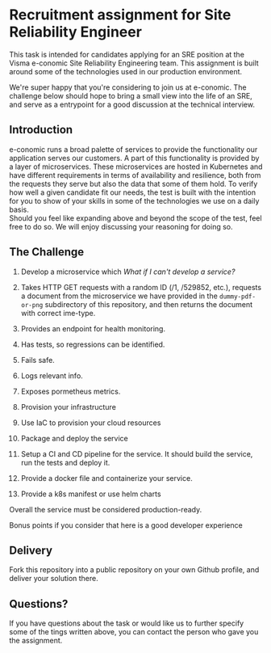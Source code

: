 # Recruitment assignment for Site Reliability Engineer

This task is intended for candidates applying for an SRE position at the Visma 
e-conomic Site Reliability Engineering team. This assignment is built around some of the 
technologies used in our production environment.

We're super happy that you're considering to join us at e-conomic. The 
challenge below should hope to bring a small view into the life of an SRE, 
and serve as a entrypoint for a good discussion at the technical interview.

## Introduction

e-conomic runs a broad palette of services to provide the functionality our 
application serves our customers. A part of this functionality is provided 
by a layer of microservices. 
These microservices are hosted in Kubernetes and have different requirements in 
terms of availability and resilience, both from the requests they serve but also
the data that some of them hold.
To verify how well a given candidate fit our needs, the test is built with the 
intention for you to show of your skills in some of the technologies we use on a
daily basis.  
Should you feel like expanding above and beyond the scope of the test, feel free
to do so. We will enjoy discussing your reasoning for doing so.

## The Challenge

1. Develop a microservice which
_What if I can't develop a service?_

  1. Takes HTTP GET requests with a random ID (/1, /529852, etc.), requests a 
  document from the microservice we have provided in the `dummy-pdf-or-png` 
  subdirectory of this repository, and then returns the document with correct 
  ime-type.
  1. Provides an endpoint for health monitoring.
  1. Has tests, so regressions can be identified.
  1. Fails safe.
  1. Logs relevant info.
  1. Exposes pormetheus metrics.

1. Provision your infrastructure
  1. Use IaC to provision your cloud resources

1. Package and deploy the  service 
  1. Setup a CI and CD pipeline for the service. It should build the service, run the tests and deploy it. 
  1. Provide a docker file and containerize your service. 
  1. Provide a k8s manifest or use helm charts

Overall the service must be considered production-ready.

Bonus points if you consider that here is a good developer experience

## Delivery

Fork this repository into a public repository on your own Github profile, and 
deliver your solution there.

## Questions?

If you have questions about the task or would like us to further specify some of
the tings written above, you can contact the person who gave you the assignment.
